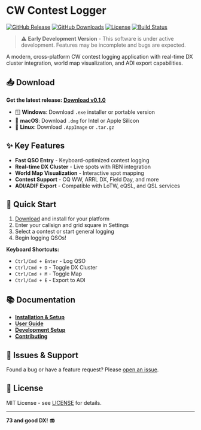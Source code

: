 # CW Contest Logger

[![GitHub Release](https://img.shields.io/github/v/release/mashu/CW-Contest-Logger?include_prereleases&label=Latest%20Release)](https://github.com/mashu/CW-Contest-Logger/releases/latest)
[![GitHub Downloads](https://img.shields.io/github/downloads/mashu/CW-Contest-Logger/total?label=Downloads)](https://github.com/mashu/CW-Contest-Logger/releases)
[![License](https://img.shields.io/github/license/mashu/CW-Contest-Logger)](LICENSE)
[![Build Status](https://img.shields.io/github/actions/workflow/status/mashu/CW-Contest-Logger/build.yml?branch=main)](https://github.com/mashu/CW-Contest-Logger/actions)

> ⚠️ **Early Development Version** - This software is under active development. Features may be incomplete and bugs are expected.

A modern, cross-platform CW contest logging application with real-time DX cluster integration, world map visualization, and ADI export capabilities.

## 📥 Download

**Get the latest release:** [**Download v0.1.0**](https://github.com/mashu/CW-Contest-Logger/releases/latest)

- 🪟 **Windows**: Download `.exe` installer or portable version
- 🍎 **macOS**: Download `.dmg` for Intel or Apple Silicon
- 🐧 **Linux**: Download `.AppImage` or `.tar.gz`

## ✨ Key Features

- **Fast QSO Entry** - Keyboard-optimized contest logging
- **Real-time DX Cluster** - Live spots with RBN integration
- **World Map Visualization** - Interactive spot mapping
- **Contest Support** - CQ WW, ARRL DX, Field Day, and more
- **ADI/ADIF Export** - Compatible with LoTW, eQSL, and QSL services

## 🚀 Quick Start

1. [Download](https://github.com/mashu/CW-Contest-Logger/releases/latest) and install for your platform
2. Enter your callsign and grid square in Settings
3. Select a contest or start general logging
4. Begin logging QSOs!

**Keyboard Shortcuts:**
- `Ctrl/Cmd + Enter` - Log QSO
- `Ctrl/Cmd + D` - Toggle DX Cluster
- `Ctrl/Cmd + M` - Toggle Map
- `Ctrl/Cmd + E` - Export to ADI

## 📚 Documentation

- [**Installation & Setup**](docs/INSTALLATION.md)
- [**User Guide**](docs/USER_GUIDE.md)
- [**Development Setup**](docs/DEVELOPMENT.md)
- [**Contributing**](CONTRIBUTING.md)

## 🐛 Issues & Support

Found a bug or have a feature request? Please [open an issue](https://github.com/mashu/CW-Contest-Logger/issues).

## 📄 License

MIT License - see [LICENSE](LICENSE) for details.

---

**73 and good DX!** 📻

